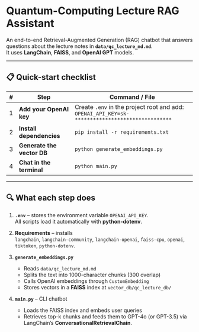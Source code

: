 # Quantum-Computing Lecture **RAG** Assistant

An end-to-end Retrieval-Augmented Generation (RAG) chatbot that answers questions about the lecture notes in **`data/qc_lecture_md.md`**.  
It uses **LangChain**, **FAISS**, and **OpenAI GPT** models.

---

## 📋 Quick-start checklist

| # | Step | Command / File |
|---|------|----------------|
| 1 | **Add your OpenAI key** | Create `.env` in the project root and add:<br>`OPENAI_API_KEY=sk-********************************` |
| 2 | **Install dependencies** | `pip install -r requirements.txt` |
| 3 | **Generate the vector DB** | `python generate_embeddings.py` |
| 4 | **Chat in the terminal** | `python main.py` |


---

## 🔍 What each step does

1. **`.env`** – stores the environment variable `OPENAI_API_KEY`.  
   All scripts load it automatically with **python-dotenv**.


2. **Requirements** – installs  
   `langchain`, `langchain-community`, `langchain-openai`, `faiss-cpu`, `openai`, `tiktoken`, `python-dotenv`.

3. **`generate_embeddings.py`**  
   * Reads `data/qc_lecture_md.md`  
   * Splits the text into 1000-character chunks (300 overlap)  
   * Calls OpenAI embeddings through `CustomEmbedding`  
   * Stores vectors in a **FAISS** index at `vector_db/qc_lecture_db/`

4. **`main.py`** – CLI chatbot  
   * Loads the FAISS index and embeds user queries  
   * Retrieves top-k chunks and feeds them to GPT-4o (or GPT-3.5) via LangChain’s **ConversationalRetrievalChain**.




